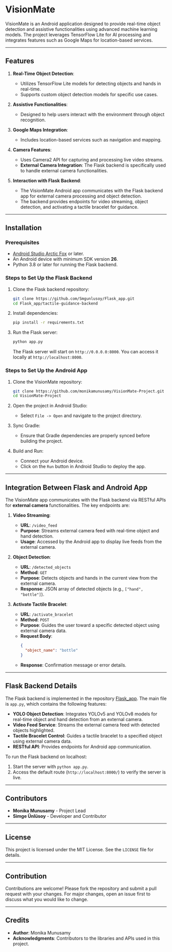 # VisionMate

VisionMate is an Android application designed to provide real-time object detection and assistive functionalities using advanced machine learning models. The project leverages TensorFlow Lite for AI processing and integrates features such as Google Maps for location-based services.

---

## Features
1. **Real-Time Object Detection**:
   - Utilizes TensorFlow Lite models for detecting objects and hands in real-time.
   - Supports custom object detection models for specific use cases.

2. **Assistive Functionalities**:
   - Designed to help users interact with the environment through object recognition.

3. **Google Maps Integration**:
   - Includes location-based services such as navigation and mapping.

4. **Camera Features**:
   - Uses Camera2 API for capturing and processing live video streams.
   - **External Camera Integration**: The Flask backend is specifically used to handle external camera functionalities.

5. **Interaction with Flask Backend**:
   - The VisionMate Android app communicates with the Flask backend app for external camera processing and object detection.
   - The backend provides endpoints for video streaming, object detection, and activating a tactile bracelet for guidance.

---

## Installation

### Prerequisites
- [Android Studio Arctic Fox](https://developer.android.com/studio) or later.
- An Android device with minimum SDK version **26**.
- Python 3.8 or later for running the Flask backend.

### Steps to Set Up the Flask Backend
1. Clone the Flask backend repository:
   ```bash
   git clone https://github.com/Smgunlusoy/Flask_app.git
   cd Flask_app/tactile-guidance-backend
   ```

2. Install dependencies:
   ```bash
   pip install -r requirements.txt
   ```

3. Run the Flask server:
   ```bash
   python app.py
   ```

   The Flask server will start on `http://0.0.0.0:8000`. You can access it locally at `http://localhost:8000`.

### Steps to Set Up the Android App
1. Clone the VisionMate repository:
   ```bash
   git clone https://github.com/monikamunusamy/VisionMate-Project.git
   cd VisionMate-Project
   ```

2. Open the project in Android Studio:
   - Select `File -> Open` and navigate to the project directory.

3. Sync Gradle:
   - Ensure that Gradle dependencies are properly synced before building the project.

4. Build and Run:
   - Connect your Android device.
   - Click on the `Run` button in Android Studio to deploy the app.

---

## Integration Between Flask and Android App

The VisionMate app communicates with the Flask backend via RESTful APIs for **external camera** functionalities. The key endpoints are:

1. **Video Streaming**:
   - **URL**: `/video_feed`
   - **Purpose**: Streams external camera feed with real-time object and hand detection.
   - **Usage**: Accessed by the Android app to display live feeds from the external camera.

2. **Object Detection**:
   - **URL**: `/detected_objects`
   - **Method**: `GET`
   - **Purpose**: Detects objects and hands in the current view from the external camera.
   - **Response**: JSON array of detected objects (e.g., `["hand", "bottle"]`).

3. **Activate Tactile Bracelet**:
   - **URL**: `/activate_bracelet`
   - **Method**: `POST`
   - **Purpose**: Guides the user toward a specific detected object using external camera data.
   - **Request Body**: 
     ```json
     {
       "object_name": "bottle"
     }
     ```
   - **Response**: Confirmation message or error details.

---

## Flask Backend Details

The Flask backend is implemented in the repository [Flask_app](https://github.com/Smgunlusoy/Flask_app). The main file is `app.py`, which contains the following features:
- **YOLO Object Detection**: Integrates YOLOv5 and YOLOv8 models for real-time object and hand detection from an external camera.
- **Video Feed Service**: Streams the external camera feed with detected objects highlighted.
- **Tactile Bracelet Control**: Guides a tactile bracelet to a specified object using external camera data.
- **RESTful API**: Provides endpoints for Android app communication.

To run the Flask backend on localhost:
1. Start the server with `python app.py`.
2. Access the default route (`http://localhost:8000/`) to verify the server is live.

---

## Contributors
- **Monika Munusamy** - Project Lead
- **Simge Ünlüsoy** - Developer and Contributor

---

## License
This project is licensed under the MIT License. See the `LICENSE` file for details.

---

## Contribution
Contributions are welcome! Please fork the repository and submit a pull request with your changes. For major changes, open an issue first to discuss what you would like to change.

---

## Credits
- **Author**: Monika Munusamy
- **Acknowledgments**: Contributors to the libraries and APIs used in this project.
